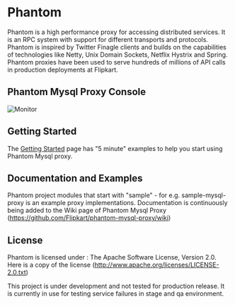 Phantom
=======

Phantom is a high performance proxy for accessing distributed services. It is an RPC system with support for different
transports and protocols. Phantom is inspired by Twitter Finagle clients and builds on the capabilities of technologies like
Netty, Unix Domain Sockets, Netflix Hystrix and Spring. Phantom proxies have been used to serve hundreds of millions
of API calls in production deployments at Flipkart.



## Phantom Mysql Proxy Console
![Monitor](https://github.com/Flipkart/phantom-mysql-proxy/raw/master/docs/console.png)

## Getting Started
The [Getting Started](https://github.com/Flipkart/phantom-mysql-proxy/wiki/Getting-started) page has "5 minute" examples to help you start using Phantom Mysql proxy.

## Documentation and Examples
Phantom project modules that start with "sample" - for e.g. sample-mysql-proxy is an example proxy implementations.
Documentation is continuously being added to the Wiki page of Phantom Mysql Proxy (https://github.com/Flipkart/phantom-mysql-proxy/wiki)

## License
Phantom is licensed under : The Apache Software License, Version 2.0. Here is a copy of the license (http://www.apache.org/licenses/LICENSE-2.0.txt)

This project is under development and not tested for production release. It is currently in use for testing service failures
in stage and qa environment.